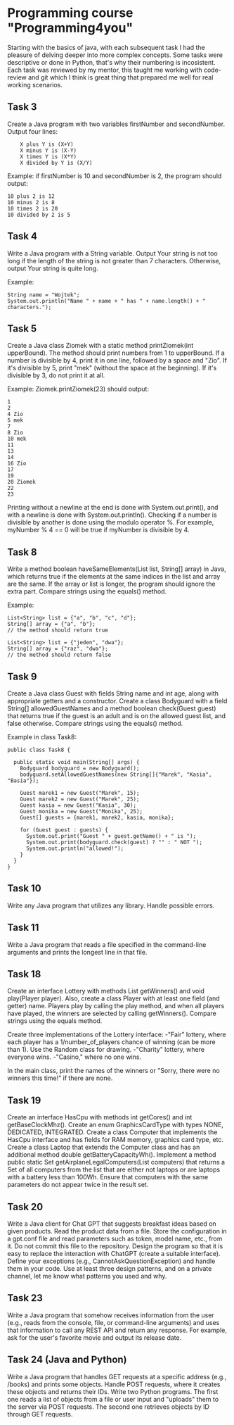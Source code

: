 # Programming course "Programming4you"

Starting with the basics of java, with each subsequent task I had the pleasure of delving deeper into more complex concepts. Some tasks were descriptive or done in Python, that's why their numbering is incosistent. 
Each task was reviewed by my mentor, this taught me working with code-review and git which I think is great thing that prepared me well for real working scenarios.

## Task 3

Create a Java program with two variables firstNumber and secondNumber. Output four lines:
```
    X plus Y is (X+Y)
    X minus Y is (X-Y)
    X times Y is (X*Y)
    X divided by Y is (X/Y)
```    
Example: if firstNumber is 10 and secondNumber is 2, the program should output:
```
10 plus 2 is 12
10 minus 2 is 8
10 times 2 is 20
10 divided by 2 is 5
```
## Task 4

Write a Java program with a String variable. Output Your string is not too long if the length of the string is not greater than 7 characters. Otherwise, output Your string is quite long.

Example:
```
String name = "Wojtek";
System.out.println("Name " + name + " has " + name.length() + " characters.");
```
## Task 5

Create a Java class Ziomek with a static method printZiomek(int upperBound). 
The method should print numbers from 1 to upperBound. If a number is divisible by 4, print it in one line, followed by a space and "Zio". If it's divisible by 5, print "mek" (without the space at the beginning). 
If it's divisible by 3, do not print it at all.

Example: Ziomek.printZiomek(23) should output:
```
1
2
4 Zio
5 mek
7
8 Zio
10 mek
11
13
14
16 Zio
17
19
20 Ziomek
22
23
```
Printing without a newline at the end is done with System.out.print(), and with a newline is done with System.out.println().
Checking if a number is divisible by another is done using the modulo operator %. For example, myNumber % 4 == 0 will be true if myNumber is divisible by 4.

## Task 8

Write a method boolean haveSameElements(List<String> list, String[] array) in Java, which returns true if the elements at the same indices in the list and array are the same. 
If the array or list is longer, the program should ignore the extra part. Compare strings using the equals() method.

Example:
```
List<String> list = {"a", "b", "c", "d"};
String[] array = {"a", "b"};
// the method should return true

List<String> list = {"jeden", "dwa"};
String[] array = {"raz", "dwa"};
// the method should return false
```
## Task 9

Create a Java class Guest with fields String name and int age, along with appropriate getters and a constructor.
Create a class Bodyguard with a field String[] allowedGuestNames and a method boolean check(Guest guest) that returns true if the guest is an adult and is on the allowed guest list, and false otherwise.
Compare strings using the equals() method.

Example in class Task8:
```
public class Task8 {

  public static void main(String[] args) {
    Bodyguard bodyguard = new Bodyguard();
    bodyguard.setAllowedGuestNames(new String[]{"Marek", "Kasia", "Basia"});

    Guest marek1 = new Guest("Marek", 15);
    Guest marek2 = new Guest("Marek", 25);
    Guest kasia = new Guest("Kasia", 30);
    Guest monika = new Guest("Monika", 25);
    Guest[] guests = {marek1, marek2, kasia, monika};
    
    for (Guest guest : guests) {
      System.out.print("Guest " + guest.getName() + " is ");
      System.out.print(bodyguard.check(guest) ? "" : " NOT ");
      System.out.println("allowed!");
    }
  }
}
```
## Task 10

Write any Java program that utilizes any library. Handle possible errors.

## Task 11

Write a Java program that reads a file specified in the command-line arguments and prints the longest line in that file.

## Task 18

Create an interface Lottery with methods List<Player> getWinners() and void play(Player player). Also, create a class Player with at least one field (and getter) name. 
Players play by calling the play method, and when all players have played, the winners are selected by calling getWinners(). Compare strings using the equals method.

Create three implementations of the Lottery interface:
-"Fair" lottery, where each player has a 1/number_of_players chance of winning (can be more than 1). Use the Random class for drawing.
-"Charity" lottery, where everyone wins.
-"Casino," where no one wins.

In the main class, print the names of the winners or "Sorry, there were no winners this time!" if there are none.

## Task 19

Create an interface HasCpu with methods int getCores() and int getBaseClockMhz().
Create an enum GraphicsCardType with types NONE, DEDICATED, INTEGRATED. Create a class Computer that implements the HasCpu interface and has fields for RAM memory, graphics card type, etc.
Create a class Laptop that extends the Computer class and has an additional method double getBatteryCapacityWh(). 
Implement a method public static Set<Computer> getAirplaneLegalComputers(List<Computer> computers) that returns a Set of all computers from the list that are either not laptops or are laptops with a battery less than 100Wh. 
Ensure that computers with the same parameters do not appear twice in the result set.

## Task 20

Write a Java client for Chat GPT that suggests breakfast ideas based on given products. Read the product data from a file. 
Store the configuration in a gpt.conf file and read parameters such as token, model name, etc., from it. Do not commit this file to the repository. 
Design the program so that it is easy to replace the interaction with ChatGPT (create a suitable interface). Define your exceptions (e.g., CannotAskQuestionException) and handle them in your code. 
Use at least three design patterns, and on a private channel, let me know what patterns you used and why.

## Task 23

Write a Java program that somehow receives information from the user (e.g., reads from the console, file, or command-line arguments) and uses that information to call any REST API and return any response. 
For example, ask for the user's favorite movie and output its release date.

## Task 24 (Java and Python)

Write a Java program that handles GET requests at a specific address (e.g., /books) and prints some objects.
Handle POST requests, where it creates these objects and returns their IDs. Write two Python programs.
The first one reads a list of objects from a file or user input and "uploads" them to the server via POST requests. The second one retrieves objects by ID through GET requests.
